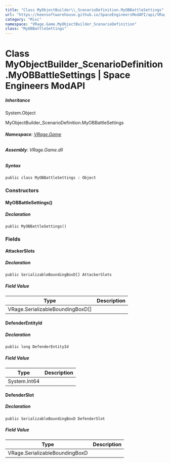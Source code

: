 ```yaml
---
title: "Class MyObjectBuilder\\_ScenarioDefinition.MyOBBattleSettings"
url: "https://keensoftwarehouse.github.io/SpaceEngineersModAPI/api/VRage.Game.MyObjectBuilder_ScenarioDefinition.MyOBBattleSettings.html"
category: "Misc"
namespace: "VRage.Game.MyObjectBuilder_ScenarioDefinition"
class: "MyOBBattleSettings"
---
```


# Class MyObjectBuilder\_ScenarioDefinition.MyOBBattleSettings | Space Engineers ModAPI

##### Inheritance

System.Object

MyObjectBuilder\_ScenarioDefinition.MyOBBattleSettings

###### **Namespace**: [VRage.Game](https://keensoftwarehouse.github.io/SpaceEngineersModAPI/api/VRage.Game.html)

###### **Assembly**: VRage.Game.dll

##### Syntax

```
public class MyOBBattleSettings : Object
```

### Constructors

#### MyOBBattleSettings()

##### Declaration

```
public MyOBBattleSettings()
```

### Fields

#### AttackerSlots

##### Declaration

```
public SerializableBoundingBoxD[] AttackerSlots
```

##### Field Value

| Type | Description |
| --- | --- |
| VRage.SerializableBoundingBoxD\[\] |     |

#### DefenderEntityId

##### Declaration

```
public long DefenderEntityId
```

##### Field Value

| Type | Description |
| --- | --- |
| System.Int64 |     |

#### DefenderSlot

##### Declaration

```
public SerializableBoundingBoxD DefenderSlot
```

##### Field Value

| Type | Description |
| --- | --- |
| VRage.SerializableBoundingBoxD |     |